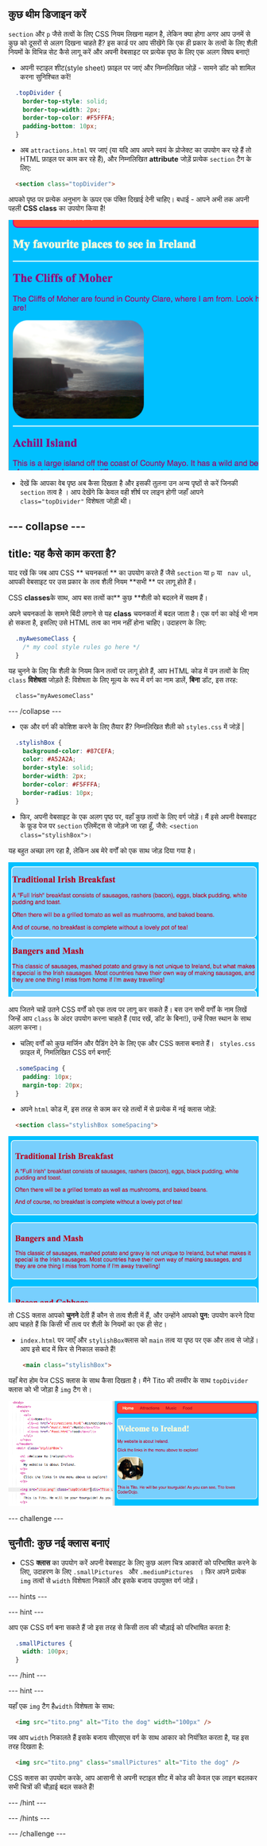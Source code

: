 ## कुछ थीम डिजाइन करें

`section` और `p` जैसे तत्वों के लिए CSS नियम लिखना महान है, लेकिन क्या होगा अगर आप उनमें से कुछ को दूसरों से अलग दिखना चाहते हैं? इस कार्ड पर आप सीखेंगे कि एक ही प्रकार के तत्वों के लिए शैली नियमों के विभिन्न सेट कैसे लागू करें और अपनी वेबसाइट पर प्रत्येक पृष्ठ के लिए एक अलग विषय बनाएं!

+ अपनी स्टाइल शीट(style sheet) फ़ाइल पर जाएं और निम्नलिखित जोड़ें - सामने डॉट को शामिल करना सुनिश्चित करें!

```css
  .topDivider {
    border-top-style: solid;
    border-top-width: 2px;
    border-top-color: #F5FFFA;
    padding-bottom: 10px;
  }
```

+ अब `attractions.html` पर जाएं (या यदि आप अपने स्वयं के प्रोजेक्ट का उपयोग कर रहे हैं तो HTML फ़ाइल पर काम कर रहे हैं), और निम्नलिखित **attribute** जोड़ें प्रत्येक `section` टैग के लिए:

```html
  <section class="topDivider">
```

आपको पृष्ठ पर प्रत्येक अनुभाग के ऊपर एक पंक्ति दिखाई देनी चाहिए। बधाई - आपने अभी तक अपनी पहली **CSS class** का उपयोग किया है!

![Page with lines in between the sections](images/sectionsWithTopBorder.png)

+ देखें कि आपका वेब पृष्ठ अब कैसा दिखता है और इसकी तुलना उन अन्य पृष्ठों से करें जिनकी `section` तत्व है । आप देखेंगे कि केवल वही शीर्ष पर लाइन होगी जहाँ आपने `class="topDivider"` विशेषता जोड़ी थी।

## \--- collapse \---

## title: यह कैसे काम करता है?

याद रखें कि जब आप CSS ** चयनकर्ता ** का उपयोग करते हैं जैसे `section` या ` p ` या ` nav ul`, आपकी वेबसाइट पर उस प्रकार के तत्व शैली नियम **सभी ** पर लागू होते हैं।

CSS **classes**के साथ, आप बस तत्वों का** कुछ **शैली को बदलने में सक्षम हैं।

अपने चयनकर्ता के सामने बिंदी लगाने से यह **class** चयनकर्ता में बदल जाता है। एक वर्ग का कोई भी नाम हो सकता है, इसलिए उसे HTML तत्व का नाम नहीं होना चाहिए। उदाहरण के लिए:

```css
  .myAwesomeClass {
    /* my cool style rules go here */
  }
```

यह चुनने के लिए कि शैली के नियम किन तत्वों पर लागू होते हैं, आप HTML कोड में उन तत्वों के लिए `class` **विशेषता** जोड़ते हैं: विशेषता के लिए मूल्य के रूप में वर्ग का नाम डालें, **बिना** डॉट, इस तरह:

```html
  class="myAwesomeClass"
```

\--- /collapse \---

+ एक और वर्ग की कोशिश करने के लिए तैयार हैं? निम्नलिखित शैली को ` styles.css ` में जोड़ें |

```css
  .stylishBox {
    background-color: #87CEFA;
    color: #A52A2A;
    border-style: solid;
    border-width: 2px;
    border-color: #F5FFFA;
    border-radius: 10px;
  }
```

+ फिर, अपनी वेबसाइट के एक अलग पृष्ठ पर, वहाँ कुछ तत्वों के लिए वर्ग जोड़ें। मैं इसे अपनी वेबसाइट के फ़ूड पेज पर `section` एलिमेंट्स से जोड़ने जा रहा हूँ, जैसे: `<section class="stylishBox">`।

यह बहुत अच्छा लग रहा है, लेकिन अब मेरे वर्गों को एक साथ जोड़ दिया गया है।

![Nice looking sections squashed together](images/squashedSections.png)

आप जितने चाहें उतने CSS वर्गों को एक तत्व पर लागू कर सकते हैं। बस उन सभी वर्गों के नाम लिखें जिन्हें आप `class` के अंदर उपयोग करना चाहते हैं (याद रखें, डॉट के बिना!), उन्हें रिक्त स्थान के साथ अलग करना।

+ चलिए वर्गों को कुछ मार्जिन और पैडिंग देने के लिए एक और CSS क्लास बनाते हैं। ` styles.css` फ़ाइल में, निमलिखित CSS वर्ग बनाएँ:

```css
  .someSpacing {
    padding: 10px;
    margin-top: 20px;
  }
```

+ अपने `html` कोड में, इस तरह से काम कर रहे तत्वों में से प्रत्येक में नई क्लास जोड़ें:

```html
  <section class="stylishBox someSpacing">
```

![Sections with margin and padding added](images/sectionsWithSpacing.png)

तो CSS क्लास आपको **चुनने** देती हैं कौन से तत्व शैली में हैं, और उन्होंने आपको **पुन:** उपयोग करने दिया आप चाहते हैं कि किसी भी तत्व पर शैली के नियमों का एक ही सेट।

+ `index.html` पर जाएँ और `stylishBox`क्लास को `main` तत्व या पृष्ठ पर एक और तत्व से जोड़ें। आप इसे बाद में फिर से निकाल सकते हैं!

```html
    <main class="stylishBox">   
```

यहाँ मेरा होम पेज CSS क्लास के साथ कैसा दिखता है। मैंने Tito की तस्वीर के साथ `topDivider` क्लास को भी जोड़ा है ` img ` टैग से।

![CSS classes being used on the home page](images/homePageWithClasses.png)

\--- challenge \---

## चुनौती: कुछ नई क्लास बनाएं

+ CSS **क्लास** का उपयोग करें अपनी वेबसाइट के लिए कुछ अलग चित्र आकारों को परिभाषित करने के लिए, उदाहरण के लिए `.smallPictures ` और `.mediumPictures ` । फिर अपने प्रत्येक ` img` तत्वों से `width` विशेषता निकालें और इसके बजाय उपयुक्त वर्ग जोड़ें।

\--- hints \---

\--- hint \---

आप एक CSS वर्ग बना सकते हैं जो इस तरह से किसी तत्व की चौड़ाई को परिभाषित करता है:

```css
  .smallPictures {
    width: 100px;
  }
```

\--- /hint \---

\--- hint \---

यहाँ एक `img` टैग है`width` विशेषता के साथ:

```html
  <img src="tito.png" alt="Tito the dog" width="100px" />       
```

जब आप `width` निकालते हैं इसके बजाय सीएसएस वर्ग के साथ आकार को नियंत्रित करता है, यह इस तरह दिखता है:

```html
  <img src="tito.png" class="smallPictures" alt="Tito the dog" />       
```

CSS क्लास का उपयोग करके, आप आसानी से अपनी स्टाइल शीट में कोड की केवल एक लाइन बदलकर सभी चित्रों की चौड़ाई बदल सकते हैं!

\--- /hint \---

\--- /hints \---

\--- /challenge \---